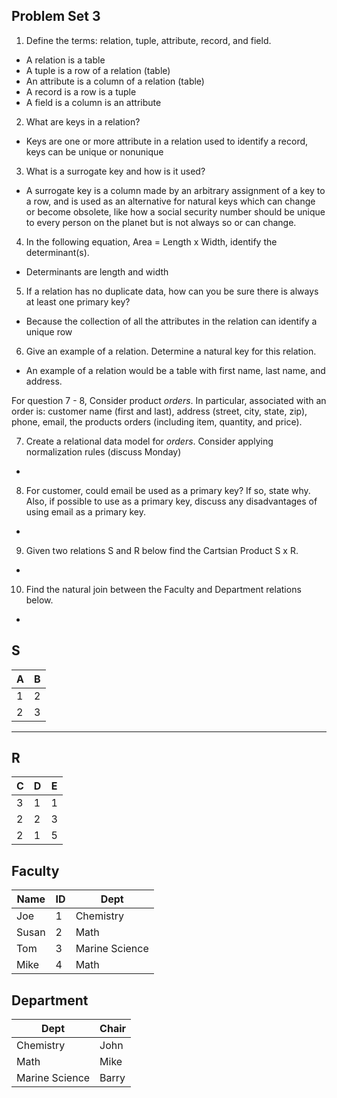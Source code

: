 ## Problem Set 3 

1. Define the terms: relation, tuple, attribute, record, and field.

  - A relation is a table
  - A tuple is a row of a relation (table)
  - An attribute is a column of a relation (table)
  - A record is a row is a tuple
  - A field is a column is an attribute

2. What are keys in a relation?

  - Keys are one or more attribute in a relation used to identify a record, keys can be unique or nonunique

3. What is a surrogate key and how is it used?

 - A surrogate key is a column made by an arbitrary assignment of a key to a row, and is used as an alternative for natural keys which can change or become obsolete, like how a social security number should be unique to every person on the planet but is not always so or can change.

4. In the following equation, Area = Length x Width, identify the determinant(s).

 - Determinants are length and width

5. If a relation has no duplicate data, how can you be sure there is always at least one primary key?

 - Because the collection of all the attributes in the relation can identify a unique row

6. Give an example of a relation.  Determine a natural key for this relation.

 - An example of a relation would be a table with first name, last name, and address.

 For question 7 - 8, Consider product *orders*.  In particular, associated with an order is: customer name (first and last), address (street, city, state, zip), phone, email, the products orders (including item, quantity, and price). 

7. Create a relational data model for *orders*.  Consider applying normalization rules (discuss Monday)

  -

8. For customer, could email be used as a primary key?  If so, state why.  Also, if possible to use as a primary key, discuss any disadvantages of using email as a primary key.

  -

9. Given two relations S and R below find the Cartsian Product S x R. 

  -

10. Find the natural join between the Faculty and Department relations below.

  -

S
--------------
| A | B |
|---|---|
| 1 | 2 |
| 2 | 3 |
---------

R
------------
| C | D | E |
|---|---|---|
| 3 | 1 | 1 |
| 2 | 2 | 3 |
| 2 | 1 | 5 |



Faculty
--------------
| Name | ID | Dept |
|-------|----|----------------|
| Joe | 1 | Chemistry |
| Susan | 2 | Math |
| Tom | 3 | Marine Science |
| Mike | 4 | Math |


Department
------------
| Dept | Chair  |
|---|---|
| Chemistry | John |
| Math | Mike |
| Marine Science | Barry |
